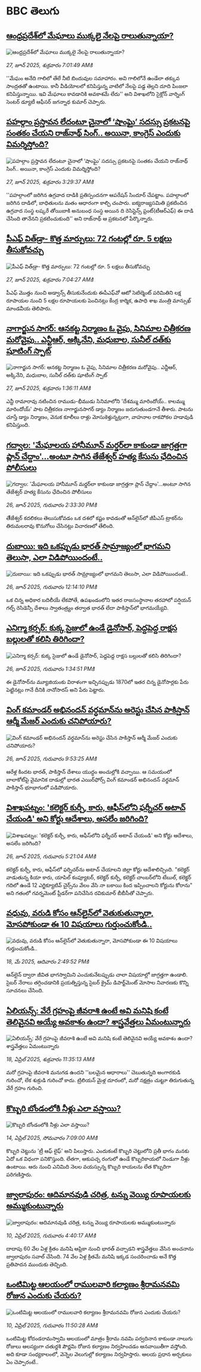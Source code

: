 # BBC తెలుగు## [ఆంధ్రప్రదేశ్‌లో మేఘాలు ముక్కలై నేలపై రాలుతున్నాయా?](https://www.bbc.com/telugu/articles/cq8zynkpj94o?at_campaign=githubrss)![ఆంధ్రప్రదేశ్‌లో మేఘాలు ముక్కలై నేలపై రాలుతున్నాయా?](https://ichef.bbci.co.uk/ace/ws/240/cpsprodpb/15bb/live/4084f290-5327-11f0-84fa-777e140dbfd4.jpg)_27, జూన్ 2025, శుక్రవారం 7:01:49 AMకి_''మేఘం అనేది గాలిలో తేలే నీటి బిందువుల సమాహారం. అవి గాలిలోనే ఉండేలా తక్కువ సాంద్రతతో ఉంటాయి. కానీ వీడియోలలో కనిపిస్తున్న వాటిలో నేలపై పడ్డ తెల్లని దూది పింజలా కనిపిస్తున్నాయి. ఇవి మేఘాలు కావడానికి అవకాశమే లేదు'' అని విశాఖలోని సైక్లోన్ వార్నింగ్ సెంటర్ డ్యూటీ ఆఫీసర్ జగన్నాథ కుమార్ చెప్పారు.## [పహల్గాం ప్రస్తావన లేదంటూ చైనాలో ‘షాంఘై’ సదస్సు ప్రకటనపై సంతకం చేయని రాజ్‌నాథ్ సింగ్.. అయినా, కాంగ్రెస్ ఎందుకు విమర్శిస్తోంది?](https://www.bbc.com/telugu/articles/c307qn97p6yo?at_campaign=githubrss)![పహల్గాం ప్రస్తావన లేదంటూ చైనాలో ‘షాంఘై’ సదస్సు ప్రకటనపై సంతకం చేయని రాజ్‌నాథ్ సింగ్.. అయినా, కాంగ్రెస్ ఎందుకు విమర్శిస్తోంది?](https://ichef.bbci.co.uk/ace/ws/240/cpsprodpb/bca2/live/ad7ffe30-52ff-11f0-b4be-8f7caf53b80c.jpg)_27, జూన్ 2025, శుక్రవారం 3:29:37 AMకి_''పహల్గాంలో జరిగిన ఉగ్రవాద దాడికి ప్రతిస్పందనగా ఆపరేషన్ సిందూర్ చేపట్టాం. పహల్గాంలో జరిగిన దాడిలో, బాధితులను మతం ఆధారంగా కాల్చి చంపారు. ఐక్యరాజ్యసమితి ప్రకటించిన ఉగ్రవాద సంస్థ లష్కరే తోయిబాకి అనుబంధ సంస్ధ అయిన ది రెసిస్టెన్స్ ఫ్రంట్(టీఆర్ఎఫ్) ఈ దాడి చేసింది తానేనని ప్రకటించుకుంది'' అని రాజ్‌నాథ్ ఆ ప్రకటనలో పేర్కొన్నారు.## [పీఎఫ్ విత్‌డ్రా- కొత్త మార్పులు: 72 గంటల్లో రూ. 5 లక్షలు తీసుకోవచ్చు](https://www.bbc.com/telugu/articles/c62gxz4dwgno?at_campaign=githubrss)![పీఎఫ్ విత్‌డ్రా- కొత్త మార్పులు: 72 గంటల్లో రూ. 5 లక్షలు తీసుకోవచ్చు](https://ichef.bbci.co.uk/ace/ws/240/cpsprodpb/752a/live/1e273ec0-5321-11f0-a2bd-3183dd949928.jpg)_27, జూన్ 2025, శుక్రవారం 7:04:27 AMకి_పీఎఫ్ మొత్తం నుంచి అడ్వాన్స్ తీసుకునేందుకు ఈపీఎఫ్‌వో ఆటో సెటిల్మెంట్ పరిమితిని లక్ష రూపాయల నుంచి 5 లక్షల రూపాయలకు పెంచినట్లు కేంద్ర కార్మిక, ఉపాధి శాఖ మంత్రి మాన్సుఖ్ మాండవీయ తెలిపారు.## [నాగార్జున సాగర్: ఆనకట్ట నిర్మాణం ఓ వైపు, సినిమాల చిత్రీకరణ మరోవైపు.. ఎన్టీఆర్, అక్కినేని, మధుబాల, సునీల్ దత్‌కు షూటింగ్ స్పాట్](https://www.bbc.com/telugu/articles/cn5k2v9dr43o?at_campaign=githubrss)![నాగార్జున సాగర్: ఆనకట్ట నిర్మాణం ఓ వైపు, సినిమాల చిత్రీకరణ మరోవైపు.. ఎన్టీఆర్, అక్కినేని, మధుబాల, సునీల్ దత్‌కు షూటింగ్ స్పాట్](https://ichef.bbci.co.uk/ace/ws/240/cpsprodpb/4925/live/19636e90-52f4-11f0-8cd9-2ffe6a9a330f.jpg)_27, జూన్ 2025, శుక్రవారం 1:36:11 AMకి_ఎన్టీ రామారావు నటించిన రాముడు-భీముడు సినిమాలోని 'దేశమ్ము మారిందోయ్.. కాలమ్ము మారిందోయ్' పాట చిత్రీకరణ నాగార్జునసాగర్ డ్యాం నిర్మాణం జరుగుతుండగానే తీశారు. పాటను చూస్తే డ్యాం నిర్మాణం, వెనుక కూలీలు రాళ్లు మోసుకెళ్తున్నట్లుగా, వాహనాల రాకపోకల హడావుడి కనిపిస్తుంది.## [గద్వాల: 'మేఘాలయ హానీమూన్ మర్డర్‌లా కాకుండా జాగ్రత్తగా ప్లాన్ చేద్దాం'...అంటూ సాగిన తేజేశ్వర్ హత్య కేసును ఛేదించిన పోలీసులు](https://www.bbc.com/telugu/articles/ckgl8ee3qpdo?at_campaign=githubrss)![గద్వాల: 'మేఘాలయ హానీమూన్ మర్డర్‌లా కాకుండా జాగ్రత్తగా ప్లాన్ చేద్దాం'...అంటూ సాగిన తేజేశ్వర్ హత్య కేసును ఛేదించిన పోలీసులు](https://ichef.bbci.co.uk/ace/ws/240/cpsprodpb/0069/live/4fc074b0-528b-11f0-ad6a-617a010885d7.jpg)_26, జూన్ 2025, గురువారం 2:33:30 PMకి_తేేజేశ్వర్ కదలికలు తెలుసుకోవడం ఒక దశలో కష్టం కావడంతో ఆన్‌లైన్‌లో జీపీఎస్ ట్రాకర్‌ను తిరుమలరావు కొనుగోలు చేసినట్లు విచారణలో తేలింది.## [దుబాయి: ఇది ఒకప్పుడు భారత్ సామ్రాజ్యంలో భాగమని తెలుసా, ఎలా విడిపోయిందంటే..](https://www.bbc.com/telugu/articles/ce83x3rekyyo?at_campaign=githubrss)![దుబాయి: ఇది ఒకప్పుడు భారత్ సామ్రాజ్యంలో భాగమని తెలుసా, ఎలా విడిపోయిందంటే..](https://ichef.bbci.co.uk/ace/standard/240/cpsprodpb/eb38/live/8a1451b0-5289-11f0-a2ff-17a82c2e8bc4.jpg)_26, జూన్ 2025, గురువారం 12:14:10 PMకి_ఒక చిన్న అధికార బదిలీయే లేకపోతే, ఉపఖండంలోని ఇతర రాజసంస్థానాల తరహాలో  పర్షియన్ గల్ఫ్ రెసిడెన్సీ దేశాలు స్వాతంత్ర్యం తర్వాత భారత్ లేదా పాకిస్తాన్‌లో భాగమయ్యేవి.## [ఎనిగ్మా కర్సర్: కుక్క సైజులో ఉండే డైనోసార్, పెద్దపెద్ద రాక్షస బల్లులతో కలిసి తిరిగిందా?](https://www.bbc.com/telugu/articles/cev0xlp2j9wo?at_campaign=githubrss)![ఎనిగ్మా కర్సర్: కుక్క సైజులో ఉండే డైనోసార్, పెద్దపెద్ద రాక్షస బల్లులతో కలిసి తిరిగిందా?](https://ichef.bbci.co.uk/ace/ws/240/cpsprodpb/e5e2/live/335e4830-527a-11f0-8485-7bd50fa63665.jpg)_26, జూన్ 2025, గురువారం 1:34:51 PMకి_ఈ డైనోసార్‌ను మ్యూజియంకు విరాళంగా ఇచ్చినప్పుడు 1870లో ఇతర చిన్న డైనోసార్లకు పేరు పెట్టినట్లు గానే దీనికి నానోసారస్ అని పేరు పెట్టారు.## [వింగ్ కమాండర్‌ అభినందన్‌ వర్ధమాన్‌ను అరెస్టు చేసిన పాకిస్తాన్ ఆర్మీ మేజర్ ఎందుకు చనిపోయారు?](https://www.bbc.com/telugu/articles/c4ged09ejdwo?at_campaign=githubrss)![వింగ్ కమాండర్‌ అభినందన్‌ వర్ధమాన్‌ను అరెస్టు చేసిన పాకిస్తాన్ ఆర్మీ మేజర్ ఎందుకు చనిపోయారు?](https://ichef.bbci.co.uk/ace/standard/240/cpsprodpb/6586/live/a87fbb80-5275-11f0-b4be-8f7caf53b80c.jpg)_26, జూన్ 2025, గురువారం 9:53:25 AMకి_ఆరేళ్ల కిందట భారత్, పాకిస్తాన్ దేశాలు యుద్ధం అంచుల్లోకి వచ్చాయి. ఆ సమయంలో బాలాకోట్‌పై  వైమానిక దాడుల్లో భారత ఎయిర్‌ఫోర్స్ వింగ్ కమాండర్ అభినందన్ వర్థమాన్ పాకిస్తాన్ భూభాగంలో పడిపోయారు.## [విశాఖపట్నం: 'కలెక్టర్ కుర్చీ, కారు, ఆఫీస్‌లోని ఫర్నీచర్ అటాచ్ చేయండి' అని కోర్టు ఆదేశాలు, అసలేం జరిగింది?](https://www.bbc.com/telugu/articles/c15wqxg4en0o?at_campaign=githubrss)![విశాఖపట్నం: 'కలెక్టర్ కుర్చీ, కారు, ఆఫీస్‌లోని ఫర్నీచర్ అటాచ్ చేయండి' అని కోర్టు ఆదేశాలు, అసలేం జరిగింది?](https://ichef.bbci.co.uk/ace/ws/240/cpsprodpb/e91a/live/44998c20-5245-11f0-985a-2b1a0dad6d3f.jpg)_26, జూన్ 2025, గురువారం 5:21:04 AMకి_కలెక్టర్ కుర్చీ, కారు, ఆఫీస్‌లో ఫర్నిచర్‌ను అటాచ్‌ చేయాలని జిల్లా కోర్టు ఆదేశాలిచ్చింది. "కలెక్టర్ వాడుతున్న కియా కారు, యాపిల్ కంప్యూటర్, కలెక్టర్ కుర్చీ, కలెక్టర్ చాంబర్‌లోని టేబుల్, కలెక్టర్ గదిలో ఉండే 12 ఎగ్జిక్యూటివ్ చైర్స్‌ను వేలం వేసి నా బకాయి కింద ఇప్పించాలని కోర్టును కోరాను" అని గతంలో గవర్నమెంట్ ప్లీడర్‌గా పనిచేసిన రవికుమార్ బీబీసీతో చెప్పారు.## [వధువు, వరుడి కోసం ఆన్‌లైన్‌లో వెతుకుతున్నారా, మోసపోకుండా ఈ 10 విషయాలు గుర్తుంచుకోండి..](https://www.bbc.com/telugu/articles/c5yrny82136o?at_campaign=githubrss)![వధువు, వరుడి కోసం ఆన్‌లైన్‌లో వెతుకుతున్నారా, మోసపోకుండా ఈ 10 విషయాలు గుర్తుంచుకోండి..](https://ichef.bbci.co.uk/ace/ws/240/cpsprodpb/74cc/live/3f04f8a0-28fe-11f0-8c66-ebf25fc2cfef.jpg)_18, మే 2025, ఆదివారం 2:49:52 PMకి_ఆన్‌లైన్ ద్వారా జీవిత భాగస్వామిని ఎంచుకునేటప్పుడు చాలా విషయాల్లో జాగ్రత్తగా ఉండాలి. సైబర్ నేరాలు తగ్గించడానికి ప్రయత్నిస్తున్న సైబర్ క్రైమ్ డిపార్ట్‌మెంట్ మోసాల నివారణకు కొన్ని సూచనలు చేసింది.## [ఏలియన్స్: వేరే గ్రహంపై జీవరాశి ఉంటే అవి మనిషి కంటే తెలివైనవి అయ్యే అవకాశం ఉందా? శాస్త్రవేత్తలు ఏమంటున్నారు](https://www.bbc.com/telugu/articles/cn7xelz1r85o?at_campaign=githubrss)![ఏలియన్స్: వేరే గ్రహంపై జీవరాశి ఉంటే అవి మనిషి కంటే తెలివైనవి అయ్యే అవకాశం ఉందా? శాస్త్రవేత్తలు ఏమంటున్నారు](https://ichef.bbci.co.uk/ace/ws/240/cpsprodpb/b07b/live/a29a56f0-1b9b-11f0-a455-cf1d5f751d2f.png)_18, ఏప్రిల్ 2025, శుక్రవారం 11:35:13 AMకి_మరో గ్రహంపై జీవరాశి మనుగడ ఉందని ''బలమైన ఆధారాలు'' చెబుతున్నది అంగారకుడి గురించో, లేక శుక్రుడి గురించో కాదు. ట్రిలియన్ మైళ్ల దూరంలో, మరో నక్షత్రం చుట్టూ తిరుగుతున్న వేరే గ్రహం గురించి.## [కొబ్బరి బోండంలోకి నీళ్లు ఎలా వస్తాయి?](https://www.bbc.com/telugu/articles/czjn4mzxxy8o?at_campaign=githubrss)![కొబ్బరి బోండంలోకి నీళ్లు ఎలా వస్తాయి?](https://ichef.bbci.co.uk/ace/ws/240/cpsprodpb/46c5/live/684a55e0-18fd-11f0-8b11-7756b7b808cc.jpg)_14, ఏప్రిల్ 2025, సోమవారం 7:09:00 AMకి_కొబ్బరి చెట్టును 'ట్రీ ఆఫ్ లైఫ్' అని పిలుస్తారు. ఎందుకంటే కొబ్బరి చెట్టులోని ప్రతీ భాగం మనకు ఏదో ఒక విధంగా పనికొస్తుంది. లేతగా, ఆకుపచ్చ రంగులో ఉండే కొబ్బరికాయలో నిండుగా నీళ్లు ఉంటాయి. ఆరు నుంచి ఎనిమిది నెలల వయస్సున్న కొబ్బరి కాయలను లేత కొబ్బరిగా పరిగణిస్తారు.## [జ్వాలాపురం: ఆదిమానవుడి చరిత్ర, టన్ను వెయ్యి రూపాయలకు అమ్ముకుంటున్నారు ](https://www.bbc.com/telugu/articles/creqqnwdd5qo?at_campaign=githubrss)![జ్వాలాపురం: ఆదిమానవుడి చరిత్ర, టన్ను వెయ్యి రూపాయలకు అమ్ముకుంటున్నారు ](https://ichef.bbci.co.uk/ace/ws/240/cpsprodpb/765e/live/b472e2d0-15b4-11f0-842b-a7355694993d.jpg)_10, ఏప్రిల్ 2025, గురువారం 4:40:17 AMకి_దాదాపు 60 వేల ఏళ్ల క్రితం మనిషి ఆఫ్రికా నుంచి భారత్ వచ్చాడని శాస్త్రవేత్తలు వేసిన అంచనాను జ్వాలాపురం సవాల్ చేసింది. 74 వేల ఏళ్ల క్రితమే మనిషి ఇక్కడ సంచరించాడు అనే కొత్త ప్రతిపాదన ముందుకు తెచ్చింది.## [ఒంటిమిట్ట ఆలయంలో రాములవారి కల్యాణం శ్రీరామనవమి రోజున ఎందుకు చేయరు?](https://www.bbc.com/telugu/articles/ce822j5e465o?at_campaign=githubrss)![ఒంటిమిట్ట ఆలయంలో రాములవారి కల్యాణం శ్రీరామనవమి రోజున ఎందుకు చేయరు?](https://ichef.bbci.co.uk/ace/ws/240/cpsprodpb/fed5/live/25534d40-1601-11f0-b58a-6113af226972.jpg)_10, ఏప్రిల్ 2025, గురువారం 11:50:28 AMకి_ఒంటిమిట్ట కోదండరామస్వామి ఆలయంలో మాత్రం శ్రీరామ నవమి పర్వదినాన కాకుండా నాలుగు రోజులు ఆలస్యంగా చతుర్దశి పౌర్ణమి రోజున కల్యాణం నిర్వహించడం ఆనవాయితీగా వస్తోంది. అది కూడా సంధ్యకాలంలో, వెన్నెల వెలుగుల్లో కల్యాణం నిర్వహిస్తారు. ఆలయ ప్రధాన అర్చకులు ఏం చెప్పారంటే..